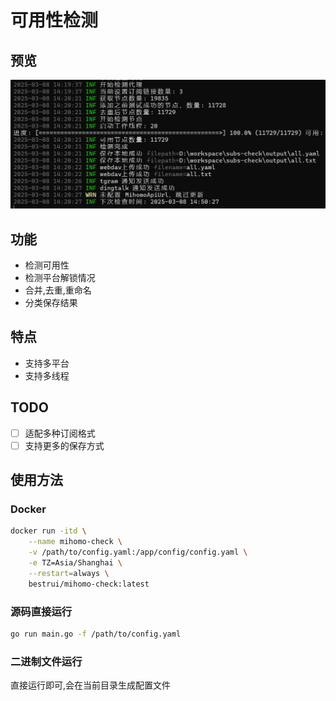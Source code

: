 # 可用性检测

## 预览

![preview](./doc/images/preview.png)

## 功能

- 检测可用性
- 检测平台解锁情况
- 合并,去重,重命名
- 分类保存结果

## 特点

- 支持多平台
- 支持多线程

## TODO

- [ ] 适配多种订阅格式
- [ ] 支持更多的保存方式

## 使用方法

### Docker

```bash
docker run -itd \
    --name mihomo-check \
    -v /path/to/config.yaml:/app/config/config.yaml \
    -e TZ=Asia/Shanghai \
    --restart=always \
    bestrui/mihomo-check:latest
```

### 源码直接运行

```bash
go run main.go -f /path/to/config.yaml
```

### 二进制文件运行

直接运行即可,会在当前目录生成配置文件

